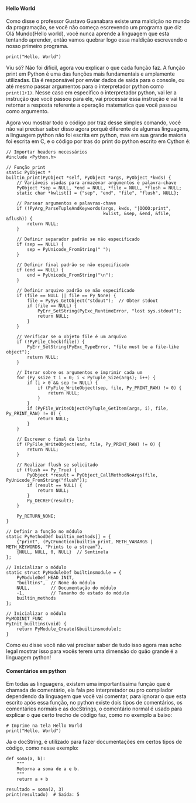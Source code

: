 <h4>Hello World</h4>

Como disse o professor Gustavo Guanabara existe uma maldição no mundo da programação, se você não começa escrevendo um programa que diz Olá Mundo(Hello world), você nunca aprende a linguagem que esta tentando aprender, então vamos quebrar logo essa maldição escrevendo o nosso primeiro programa.

```print("Hello, World")```

Viu só? Não foi dificil, agora vou explicar o que cada função faz. A função print em Python é uma das funções mais fundamentais e amplamente utilizadas. Ela é responsável por enviar dados de saída para o console, ou até mesmo passar argumentos para o interpretador python como ```print(1+1)```. Nesse caso em especifico o interpretador python, vai ler a instrução que você passou para ele, vai processar essa instrução e vai te retornar a resposta referente a operação matematica que você passou como argumento.

Agora vou mostrar todo o código por traz desse simples comando, você não vai precisar saber disso agora porquê diferente de algumas linguagens, a linguagem python não foi escrita em python, mas em sua grande maioria foi escrita em C, e o código por tras do print do python escrito em Cython é:

```
// Importar headers necessários
#include <Python.h>

// Função print
static PyObject *
builtin_print(PyObject *self, PyObject *args, PyObject *kwds) {
    // Variáveis usadas para armazenar argumentos e palavra-chave
    PyObject *sep = NULL, *end = NULL, *file = NULL, *flush = NULL;
    static char *kwlist[] = {"sep", "end", "file", "flush", NULL};

    // Parsear argumentos e palavras-chave
    if (!PyArg_ParseTupleAndKeywords(args, kwds, "|OOOO:print",
                                     kwlist, &sep, &end, &file, &flush)) {
        return NULL;
    }

    // Definir separador padrão se não especificado
    if (sep == NULL) {
        sep = PyUnicode_FromString(" ");
    }

    // Definir final padrão se não especificado
    if (end == NULL) {
        end = PyUnicode_FromString("\n");
    }

    // Definir arquivo padrão se não especificado
    if (file == NULL || file == Py_None) {
        file = PySys_GetObject("stdout");  // Obter stdout
        if (file == NULL) {
            PyErr_SetString(PyExc_RuntimeError, "lost sys.stdout");
            return NULL;
        }
    }

    // Verificar se o objeto file é um arquivo
    if (!PyFile_Check(file)) {
        PyErr_SetString(PyExc_TypeError, "file must be a file-like object");
        return NULL;
    }

    // Iterar sobre os argumentos e imprimir cada um
    for (Py_ssize_t i = 0; i < PyTuple_Size(args); i++) {
        if (i > 0 && sep != NULL) {
            if (PyFile_WriteObject(sep, file, Py_PRINT_RAW) != 0) {
                return NULL;
            }
        }
        if (PyFile_WriteObject(PyTuple_GetItem(args, i), file, Py_PRINT_RAW) != 0) {
            return NULL;
        }
    }

    // Escrever o final da linha
    if (PyFile_WriteObject(end, file, Py_PRINT_RAW) != 0) {
        return NULL;
    }

    // Realizar flush se solicitado
    if (flush == Py_True) {
        PyObject *result = PyObject_CallMethodNoArgs(file, PyUnicode_FromString("flush"));
        if (result == NULL) {
            return NULL;
        }
        Py_DECREF(result);
    }

    Py_RETURN_NONE;
}

// Definir a função no módulo
static PyMethodDef builtin_methods[] = {
    {"print", (PyCFunction)builtin_print, METH_VARARGS | METH_KEYWORDS, "Prints to a stream"},
    {NULL, NULL, 0, NULL}  // Sentinela
};

// Inicializar o módulo
static struct PyModuleDef builtinsmodule = {
    PyModuleDef_HEAD_INIT,
    "builtins",  // Nome do módulo
    NULL,        // Documentação do módulo
    -1,          // Tamanho do estado do módulo
    builtin_methods
};

// Inicializar o módulo
PyMODINIT_FUNC
PyInit_builtins(void) {
    return PyModule_Create(&builtinsmodule);
}
```

Como eu disse você não vai precisar saber de tudo isso agora mas acho legal mostrar isso para vocês terem uma dimensão do quão grande é a linguagem python!

<h4>Comentários em python</h4>

Em todas as linguagens, existem uma importantissima função que é chamada de comentário, ela fala pro interpretador ou pro compilador dependendo da linguagem que você vai comentar, para ignorar o que esta escrito após essa função, no python existe dois tipos de comentários, os comentários normais e as docStrings, o comentário normal é usado para explicar o que certo trecho de código faz, como no exemplo a baixo: 

```
# Imprime na tela Hello World
print("Hello, World")
```

Ja o docString, é utilizado para fazer documentações em certos tipos de código, como nesse exemplo:

```
def soma(a, b):
    """
    Retorna a soma de a e b.
    """
    return a + b

resultado = soma(2, 3)
print(resultado)  # Saída: 5

```
